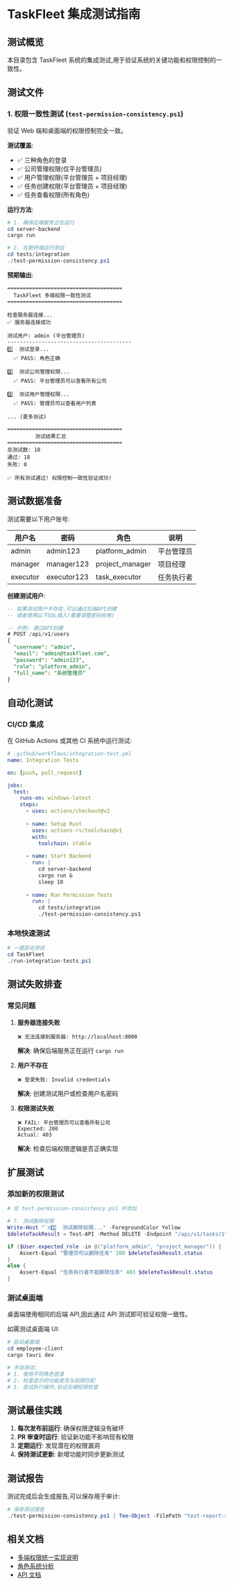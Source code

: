# TaskFleet 集成测试指南

## 测试概览

本目录包含 TaskFleet 系统的集成测试,用于验证系统的关键功能和权限控制的一致性。

## 测试文件

### 1. 权限一致性测试 (`test-permission-consistency.ps1`)

验证 Web 端和桌面端的权限控制完全一致。

**测试覆盖**:
- ✅ 三种角色的登录
- ✅ 公司管理权限(仅平台管理员)
- ✅ 用户管理权限(平台管理员 + 项目经理)
- ✅ 任务创建权限(平台管理员 + 项目经理)
- ✅ 任务查看权限(所有角色)

**运行方法**:

```powershell
# 1. 确保后端服务正在运行
cd server-backend
cargo run

# 2. 在新终端运行测试
cd tests/integration
./test-permission-consistency.ps1
```

**预期输出**:

```
=====================================
  TaskFleet 多端权限一致性测试
=====================================

检查服务器连接...
✅ 服务器连接成功

测试用户: admin (平台管理员)
----------------------------------------
1️⃣  测试登录...
  ✅ PASS: 角色正确

2️⃣  测试公司管理权限...
  ✅ PASS: 平台管理员可以查看所有公司

3️⃣  测试用户管理权限...
  ✅ PASS: 管理员可以查看用户列表
  
... (更多测试)

=====================================
         测试结果汇总
=====================================
总测试数: 18
通过: 18
失败: 0

✅ 所有测试通过! 权限控制一致性验证成功!
```

## 测试数据准备

测试需要以下用户账号:

| 用户名 | 密码 | 角色 | 说明 |
|-------|------|------|------|
| admin | admin123 | platform_admin | 平台管理员 |
| manager | manager123 | project_manager | 项目经理 |
| executor | executor123 | task_executor | 任务执行者 |

**创建测试用户**:

```sql
-- 如果测试用户不存在,可以通过后端API创建
-- 或者使用以下SQL插入(需要调整密码哈希)

-- 示例: 通过API创建
# POST /api/v1/users
{
  "username": "admin",
  "email": "admin@taskfleet.com",
  "password": "admin123",
  "role": "platform_admin",
  "full_name": "系统管理员"
}
```

## 自动化测试

### CI/CD 集成

在 GitHub Actions 或其他 CI 系统中运行测试:

```yaml
# .github/workflows/integration-test.yml
name: Integration Tests

on: [push, pull_request]

jobs:
  test:
    runs-on: windows-latest
    steps:
      - uses: actions/checkout@v2
      
      - name: Setup Rust
        uses: actions-rs/toolchain@v1
        with:
          toolchain: stable
      
      - name: Start Backend
        run: |
          cd server-backend
          cargo run &
          sleep 10
      
      - name: Run Permission Tests
        run: |
          cd tests/integration
          ./test-permission-consistency.ps1
```

### 本地快速测试

```powershell
# 一键启动测试
cd TaskFleet
./run-integration-tests.ps1
```

## 测试失败排查

### 常见问题

1. **服务器连接失败**
   ```
   ❌ 无法连接到服务器: http://localhost:8000
   ```
   **解决**: 确保后端服务正在运行 `cargo run`

2. **用户不存在**
   ```
   ❌ 登录失败: Invalid credentials
   ```
   **解决**: 创建测试用户或检查用户名密码

3. **权限测试失败**
   ```
   ❌ FAIL: 平台管理员可以查看所有公司
   Expected: 200
   Actual: 403
   ```
   **解决**: 检查后端权限逻辑是否正确实现

## 扩展测试

### 添加新的权限测试

```powershell
# 在 test-permission-consistency.ps1 中添加

# 7. 测试删除权限
Write-Host "`n7️⃣  测试删除权限..." -ForegroundColor Yellow
$deleteTaskResult = Test-API -Method DELETE -Endpoint "/api/v1/tasks/1" -Token $token

if ($User.expected_role -in @("platform_admin", "project_manager")) {
    Assert-Equal "管理员可以删除任务" 200 $deleteTaskResult.status
}
else {
    Assert-Equal "任务执行者不能删除任务" 403 $deleteTaskResult.status
}
```

### 测试桌面端

桌面端使用相同的后端 API,因此通过 API 测试即可验证权限一致性。

如需测试桌面端 UI:

```powershell
# 启动桌面端
cd employee-client
cargo tauri dev

# 手动测试:
# 1. 使用不同角色登录
# 2. 检查显示的功能是否与权限匹配
# 3. 尝试执行操作,验证后端权限检查
```

## 测试最佳实践

1. **每次发布前运行**: 确保权限逻辑没有破坏
2. **PR 审查时运行**: 验证新功能不影响现有权限
3. **定期运行**: 发现潜在的权限漏洞
4. **保持测试更新**: 新增功能时同步更新测试

## 测试报告

测试完成后会生成报告,可以保存用于审计:

```powershell
# 保存测试报告
./test-permission-consistency.ps1 | Tee-Object -FilePath "test-report-$(Get-Date -Format 'yyyyMMdd-HHmmss').txt"
```

## 相关文档

- [多端权限统一实现说明](../../docs/MULTI_PLATFORM_PERMISSION_UNITY.md)
- [角色系统分析](../../docs/ROLE_SYSTEM_ANALYSIS_AND_OPTIMIZATION.md)
- [API 文档](../../docs/API.md)

